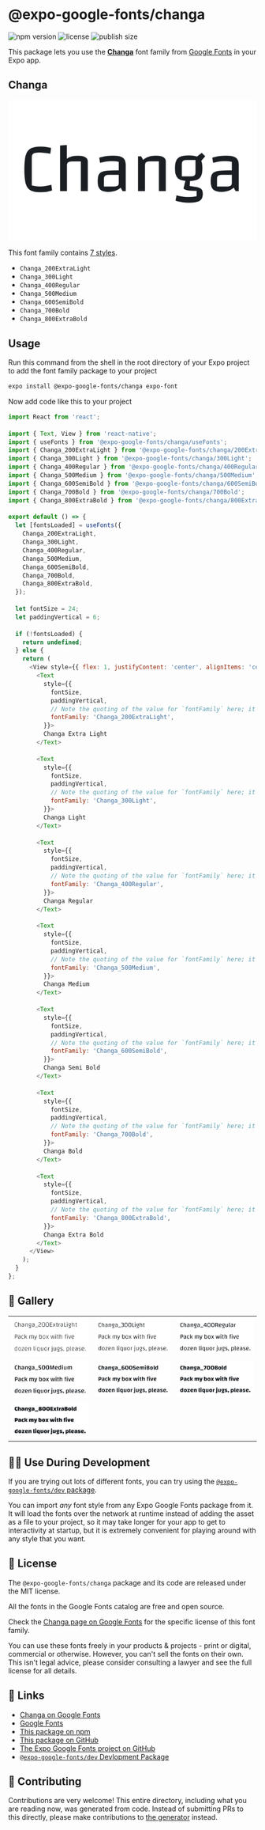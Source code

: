 # @expo-google-fonts/changa

![npm version](https://flat.badgen.net/npm/v/@expo-google-fonts/changa)
![license](https://flat.badgen.net/github/license/expo/google-fonts)
![publish size](https://flat.badgen.net/packagephobia/install/@expo-google-fonts/changa)

This package lets you use the [**Changa**](https://fonts.google.com/specimen/Changa) font family from [Google Fonts](https://fonts.google.com/) in your Expo app.

## Changa

![Changa](./font-family.png)

This font family contains [7 styles](#-gallery).

- `Changa_200ExtraLight`
- `Changa_300Light`
- `Changa_400Regular`
- `Changa_500Medium`
- `Changa_600SemiBold`
- `Changa_700Bold`
- `Changa_800ExtraBold`

## Usage

Run this command from the shell in the root directory of your Expo project to add the font family package to your project
```sh
expo install @expo-google-fonts/changa expo-font
```

Now add code like this to your project
```js
import React from 'react';

import { Text, View } from 'react-native';
import { useFonts } from '@expo-google-fonts/changa/useFonts';
import { Changa_200ExtraLight } from '@expo-google-fonts/changa/200ExtraLight';
import { Changa_300Light } from '@expo-google-fonts/changa/300Light';
import { Changa_400Regular } from '@expo-google-fonts/changa/400Regular';
import { Changa_500Medium } from '@expo-google-fonts/changa/500Medium';
import { Changa_600SemiBold } from '@expo-google-fonts/changa/600SemiBold';
import { Changa_700Bold } from '@expo-google-fonts/changa/700Bold';
import { Changa_800ExtraBold } from '@expo-google-fonts/changa/800ExtraBold';

export default () => {
  let [fontsLoaded] = useFonts({
    Changa_200ExtraLight,
    Changa_300Light,
    Changa_400Regular,
    Changa_500Medium,
    Changa_600SemiBold,
    Changa_700Bold,
    Changa_800ExtraBold,
  });

  let fontSize = 24;
  let paddingVertical = 6;

  if (!fontsLoaded) {
    return undefined;
  } else {
    return (
      <View style={{ flex: 1, justifyContent: 'center', alignItems: 'center' }}>
        <Text
          style={{
            fontSize,
            paddingVertical,
            // Note the quoting of the value for `fontFamily` here; it expects a string!
            fontFamily: 'Changa_200ExtraLight',
          }}>
          Changa Extra Light
        </Text>

        <Text
          style={{
            fontSize,
            paddingVertical,
            // Note the quoting of the value for `fontFamily` here; it expects a string!
            fontFamily: 'Changa_300Light',
          }}>
          Changa Light
        </Text>

        <Text
          style={{
            fontSize,
            paddingVertical,
            // Note the quoting of the value for `fontFamily` here; it expects a string!
            fontFamily: 'Changa_400Regular',
          }}>
          Changa Regular
        </Text>

        <Text
          style={{
            fontSize,
            paddingVertical,
            // Note the quoting of the value for `fontFamily` here; it expects a string!
            fontFamily: 'Changa_500Medium',
          }}>
          Changa Medium
        </Text>

        <Text
          style={{
            fontSize,
            paddingVertical,
            // Note the quoting of the value for `fontFamily` here; it expects a string!
            fontFamily: 'Changa_600SemiBold',
          }}>
          Changa Semi Bold
        </Text>

        <Text
          style={{
            fontSize,
            paddingVertical,
            // Note the quoting of the value for `fontFamily` here; it expects a string!
            fontFamily: 'Changa_700Bold',
          }}>
          Changa Bold
        </Text>

        <Text
          style={{
            fontSize,
            paddingVertical,
            // Note the quoting of the value for `fontFamily` here; it expects a string!
            fontFamily: 'Changa_800ExtraBold',
          }}>
          Changa Extra Bold
        </Text>
      </View>
    );
  }
};

```

## 🔡 Gallery


||||
|-|-|-|
|![Changa_200ExtraLight](.//200ExtraLight/Changa_200ExtraLight.ttf.png)|![Changa_300Light](.//300Light/Changa_300Light.ttf.png)|![Changa_400Regular](.//400Regular/Changa_400Regular.ttf.png)||
|![Changa_500Medium](.//500Medium/Changa_500Medium.ttf.png)|![Changa_600SemiBold](.//600SemiBold/Changa_600SemiBold.ttf.png)|![Changa_700Bold](.//700Bold/Changa_700Bold.ttf.png)||
|![Changa_800ExtraBold](.//800ExtraBold/Changa_800ExtraBold.ttf.png)||||


## 👩‍💻 Use During Development

If you are trying out lots of different fonts, you can try using the [`@expo-google-fonts/dev` package](https://github.com/expo/google-fonts/tree/master/font-packages/dev#readme).

You can import *any* font style from any Expo Google Fonts package from it. It will load the fonts
over the network at runtime instead of adding the asset as a file to your project, so it may take longer
for your app to get to interactivity at startup, but it is extremely convenient
for playing around with any style that you want.

## 📖 License

The `@expo-google-fonts/changa` package and its code are released under the MIT license.

All the fonts in the Google Fonts catalog are free and open source.

Check the [Changa page on Google Fonts](https://fonts.google.com/specimen/Changa) for the specific license of this font family.

You can use these fonts freely in your products & projects - print or digital, commercial or otherwise. However, you can't sell the fonts on their own. This isn't legal advice, please consider consulting a lawyer and see the full license for all details.

## 🔗 Links

- [Changa on Google Fonts](https://fonts.google.com/specimen/Changa)
- [Google Fonts](https://fonts.google.com/)
- [This package on npm](https://www.npmjs.com/package/@expo-google-fonts/changa)
- [This package on GitHub](https://github.com/expo/google-fonts/tree/master/font-packages/changa)
- [The Expo Google Fonts project on GitHub](https://github.com/expo/google-fonts)
- [`@expo-google-fonts/dev` Devlopment Package](https://github.com/expo/google-fonts/tree/master/font-packages/dev)

## 🤝 Contributing

Contributions are very welcome! This entire directory, including what you are reading now, was generated from code. Instead of submitting PRs to this directly, please make contributions to [the generator](https://github.com/expo/google-fonts/tree/master/packages/generator) instead.
